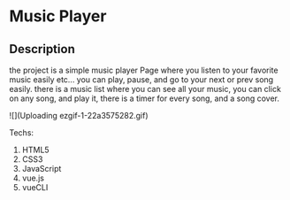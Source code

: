 # Music Player

## Description
the project is a simple music player Page where you listen to your favorite music easily etc... you can play, pause, and go to your next or prev song easily.
there is a music list where you can see all your music, you can click on any song, and play it, there is a timer for every song, and a song cover.

![](Uploading ezgif-1-22a3575282.gif)

Techs:
1. HTML5
2. CSS3
3. JavaScript
4. vue.js
5. vueCLI
